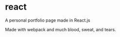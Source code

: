 # react
A personal portfolio page made in React.js

Made with webpack and much blood, sweat, and tears.

